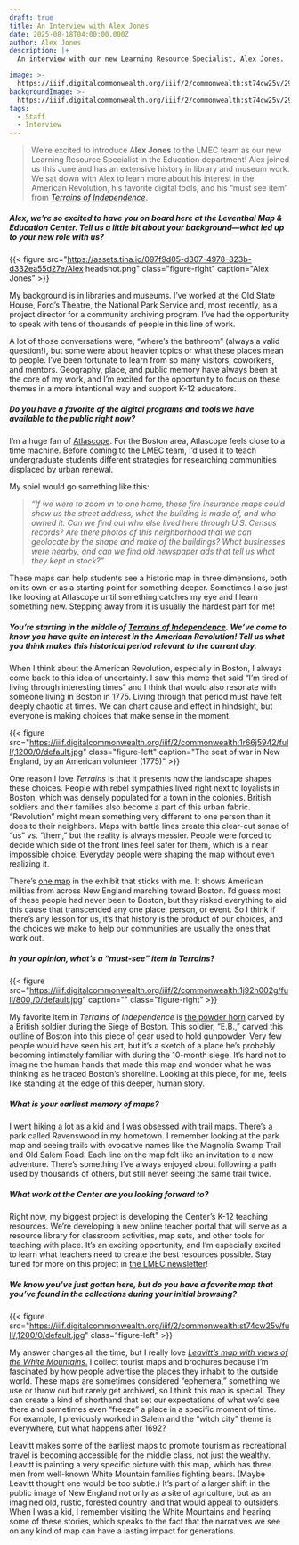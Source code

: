 ```yaml
---
draft: true
title: An Interview with Alex Jones
date: 2025-08-18T04:00:00.000Z
author: Alex Jones
description: |+
  An interview with our new Learning Resource Specialist, Alex Jones.

image: >-
  https://iiif.digitalcommonwealth.org/iiif/2/commonwealth:st74cw25v/293,1908,10040,3948/1800,/0/default.jpg
backgroundImage: >-
  https://iiif.digitalcommonwealth.org/iiif/2/commonwealth:st74cw25v/293,1908,10040,3948/1800,/0/default.jpg
tags:
  - Staff
  - Interview
---
```


> We’re excited to introduce A**lex Jones** to the LMEC team as our new Learning Resource Specialist in the Education department! Alex joined us this June and has an extensive history in library and museum work. We sat down with Alex to learn more about his interest in the American Revolution, his favorite digital tools, and his “must see item” from *[Terrains of Independence](https://www.leventhalmap.org/digital-exhibitions/terrains-of-independence/)*.

##### **Alex, we’re so excited to have you on board here at the Leventhal Map & Education Center. Tell us a little bit about your background—what led up to your new role with us?**

{{< figure src="https://assets.tina.io/097f9d05-d307-4978-823b-d332ea55d27e/Alex headshot.png" class="figure-right" caption="Alex Jones" >}}

My background is in libraries and museums. I’ve worked at the Old State House, Ford’s Theatre, the National Park Service and, most recently, as a project director for a community archiving program. I’ve had the opportunity to speak with tens of thousands of people in this line of work. 

A lot of those conversations were, “where’s the bathroom” (always a valid question!), but some were about heavier topics or what these places mean to people. I’ve been fortunate to learn from so many visitors, coworkers, and mentors. Geography, place, and public memory have always been at the core of my work, and I’m excited for the opportunity to focus on these themes in a more intentional way and support K-12 educators.

##### **Do you have a favorite of the digital programs and tools we have available to the public right now?**

I’m a huge fan of [Atlascope](https://www.atlascope.org/). For the Boston area, Atlascope feels close to a time machine. Before coming to the LMEC team, I’d used it to teach undergraduate students different strategies for researching communities displaced by urban renewal.

My spiel would go something like this:

> *“If we were to zoom in to one home, these fire insurance maps could show us the street address, what the building is made of, and who owned it. Can we find out who else lived here through U.S. Census records? Are there photos of this neighborhood that we can geolocate by the shape and make of the buildings? What businesses were nearby, and can we find old newspaper ads that tell us what they kept in stock?”*

These maps can help students see a historic map in three dimensions, both on its own or as a starting point for something deeper. Sometimes I also just like looking at Atlascope until something catches my eye and I learn something new. Stepping away from it is usually the hardest part for me!

##### **You’re starting in the middle of *[Terrains of Independence](https://www.leventhalmap.org/digital-exhibitions/terrains-of-independence/).* We’ve come to know you have quite an interest in the American Revolution! Tell us what you think makes this historical period relevant to the current day.**

When I think about the American Revolution, especially in Boston, I always come back to this idea of uncertainty. I saw this meme that said “I’m tired of living through interesting times” and I think that would also resonate with someone living in Boston in 1775. Living through that period must have felt deeply chaotic at times. We can chart cause and effect in hindsight, but everyone is making choices that make sense in the moment.

{{< figure src="https://iiif.digitalcommonwealth.org/iiif/2/commonwealth:1r66j5942/full/,1200/0/default.jpg" class="figure-left" caption="The seat of war in New England, by an American volunteer (1775)" >}}

One reason I love *Terrains* is that it presents how the landscape shapes these choices. People with rebel sympathies lived right next to loyalists in Boston, which was densely populated for a town in the colonies. British soldiers and their families also become a part of this urban fabric. “Revolution” might mean something very different to one person than it does to their neighbors. Maps with battle lines create this clear-cut sense of “us” vs. “them,” but the reality is always messier. People were forced to decide which side of the front lines feel safer for them, which is a near impossible choice. Everyday people were shaping the map without even realizing it.

There’s [one map](https://www.leventhalmap.org/digital-exhibitions/terrains-of-independence/city/the-seat-of-war/) in the exhibit that sticks with me. It shows American militias from across New England marching toward Boston. I’d guess most of these people had never been to Boston, but they risked everything to aid this cause that transcended any one place, person, or event. So I think if there’s any lesson for us, it’s that history is the product of our choices, and the choices we make to help our communities are usually the ones that work out.

##### **In your opinion, what’s a “must-see” item in Terrains?**

{{< figure src="https://iiif.digitalcommonwealth.org/iiif/2/commonwealth:1j92h002g/full/800,/0/default.jpg" caption="" class="figure-right" >}}

My favorite item in *Terrains of Independence* is [the powder horn](https://www.argomaps.org/maps/commonwealth:q524n340p/) carved by a British soldier during the Siege of Boston. This soldier, “E.B.,” carved this outline of Boston into this piece of gear used to hold gunpowder. Very few people would have seen his art, but it’s a sketch of a place he’s probably becoming intimately familiar with during the 10-month siege. It’s hard not to imagine the human hands that made this map and wonder what he was thinking as he traced Boston’s shoreline. Looking at this piece, for me, feels like standing at the edge of this deeper, human story.

##### **What is your earliest memory of maps?**

I went hiking a lot as a kid and I was obsessed with trail maps. There’s a park called Ravenswood in my hometown. I remember looking at the park map and seeing trails with evocative names like the Magnolia Swamp Trail and Old Salem Road. Each line on the map felt like an invitation to a new adventure. There’s something I’ve always enjoyed about following a path used by thousands of others, but still never seeing the same trail twice.

##### What work at the Center are you looking forward to?

Right now, my biggest project is developing the Center’s K-12 teaching resources. We’re developing a new online teacher portal that will serve as a resource library for classroom activities, map sets, and other tools for teaching with place. It’s an exciting opportunity, and I’m especially excited to learn what teachers need to create the best resources possible. Stay tuned for more on this project in [the LMEC newsletter](https://www.leventhalmap.org/subscribe/)!

##### **We know you’ve just gotten here, but do you have a favorite map that you’ve found in the collections during your initial browsing?**

{{< figure src="https://iiif.digitalcommonwealth.org/iiif/2/commonwealth:st74cw25v/full/,1200/0/default.jpg" class="figure-left" >}}

My answer changes all the time, but I really love [*Leavitt’s map with views of the White Mountains*.](https://collections.leventhalmap.org/search/commonwealth:st74cw24k) I collect tourist maps and brochures because I’m fascinated by how people advertise the places they inhabit to the outside world. These maps are sometimes considered “ephemera,” something we use or throw out but rarely get archived, so I think this map is special. They can create a kind of shorthand that set our expectations of what we’d see there and sometimes even “freeze” a place in a specific moment of time. For example, I previously worked in Salem and the “witch city” theme is everywhere, but what happens after 1692?

Leavitt makes some of the earliest maps to promote tourism as recreational travel is becoming accessible for the middle class, not just the wealthy. Leavitt is painting a very specific picture with this map, which has three men from well-known White Mountain families fighting bears. (Maybe Leavitt thought one would be too subtle.) It’s part of a larger shift in the public image of New England not only as a site of agriculture, but as an imagined old, rustic, forested country land that would appeal to outsiders. When I was a kid, I remember visiting the White Mountains and hearing some of these stories, which speaks to the fact that the narratives we see on any kind of map can have a lasting impact for generations.
